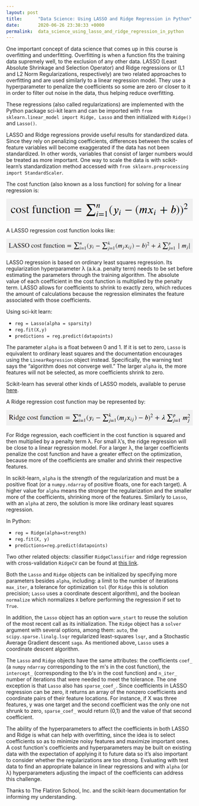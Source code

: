 ```yaml
---
layout: post
title:      "Data Science: Using LASSO and Ridge Regression in Python"
date:       2020-06-26 23:38:33 +0000
permalink:  data_science_using_lasso_and_ridge_regression_in_python
---
```



One important concept of data science that comes up in this course is overfitting and underfitting.  Overfitting is when a function fits the training data supremely well, to the exclusion of any other data.  LASSO (Least Absolute Shrinkage and Selection Operator) and Ridge regressions or (L1 and L2 Norm Regularizations, respectively) are two related approaches to overfitting and are used similarly to a linear regression model.  They use a hyperparameter to penalize the coefficients so some are zero or closer to it in order to filter out noise in the data, thus helping reduce overfitting.

These regressions (also called regularizations) are implemented with the Python package sci-kit learn and can be imported with `from sklearn.linear_model import Ridge, Lasso` and then initialized with `Ridge()` and `Lasso()`.

LASSO and Ridge regressions provide useful results for standardized data.  Since they rely on penalizing coefficients, differences between the scales of feature variables will become exaggerated if the data has not been standardized.  In other words, variables that consist of larger numbers would be treated as more important.  One way to scale the data is with scikit-learn’s standardization method accessed with `from sklearn.preprocessing import StandardScaler`.

The cost function (also known as a loss function) for solving for a linear regression is:

![the sum from i=1 to n for (y_i minus (m times x_i plus b)) squared](https://raw.githubusercontent.com/bronwencc/bronwencc.github.io/main/img/posts/cost-function.png)

A LASSO regression cost function looks like:

![the cost function with the addition of lambda times the sum from j = 1 to p for the absolute value of m_j](https://raw.githubusercontent.com/bronwencc/bronwencc.github.io/main/img/posts/lasso-cost-function.png)

LASSO regression is based on ordinary least squares regression.  Its regularization hyperparameter λ (a.k.a. penalty term) needs to be set before estimating the parameters through the training algorithm.  The absolute value of each coefficient in the cost function is multiplied by the penalty term. LASSO allows for coefficients to shrink to exactly zero, which reduces the amount of calculations because the regression eliminates the feature associated with those coefficients.

Using sci-kit learn:
* `reg = Lasso(alpha = sparsity)`
* `reg.fit(X,y)`
* `predictions = reg.predict(datapoints)`

The parameter `alpha` is a float between 0 and 1.  If it is set to zero, `Lasso` is equivalent to ordinary least squares and the documentation encourages using the `LinearRegression` object instead.  Specifically, the warning text says the “algorithm does not converge well.”  The larger `alpha` is, the more features will not be selected, as more coefficients shrink to zero.

Scikit-learn has several other kinds of LASSO models, available to peruse [here](https://scikit-learn.org/stable/modules/linear_model.html#lasso).

A Ridge regression cost function may be represented by:

![the cost function with the addition of lambda times the sum from j = 1 to p for m_j squared](https://raw.githubusercontent.com/bronwencc/bronwencc.github.io/main/img/posts/ridge-cost-function.png)

For Ridge regression, each coefficient in the cost function is squared and then multiplied by a penalty term λ.  For small λ’s, the ridge regression will be close to a linear regression model.  For a larger λ, the larger coefficients penalize the cost function and have a greater effect on the optimization, because more of the coefficients are smaller and shrink their respective features.

In scikit-learn, `alpha` is the strength of the regularization and must be a positive float (or a `numpy.ndarray` of positive floats, one for each target).  A higher value for `alpha` means the stronger the regularization and the smaller more of the coefficients, shrinking more of the features.  Similarly to `Lasso`, with an `alpha` at zero, the solution is more like ordinary least squares regression.

In Python:
* `reg = Ridge(alpha=strength)`
* `reg.fit(X, y)`
* `predictions=reg.predict(datapoints)`

Two other related objects: classifier `RidgeClassifier` and ridge regression with cross-validation `RidgeCV` can be found at [this link](https://scikit-learn.org/stable/modules/linear_model.html#ridge-regression).

Both the `Lasso` and `Ridge` objects can be initialized by specifying more parameters besides `alpha`, including: a limit to the number of iterations `max_iter`, a tolerance for optimization `tol` (for `Ridge` this is solution precision; `Lasso` uses a coordinate descent algorithm), and the boolean `normalize` which normalizes `X` before performing the regression if set to `True`.

In addition, the `Lasso` object has an option `warm_start` to reuse the solution of the most recent call as its initialization. The `Ridge` object has a `solver` argument with several options, among them: `auto`, the `scipy.sparse.linalg.lsqr` regularized least-squares `lsqr`, and a Stochastic Average Gradient descent `saga`.  As mentioned above, `Lasso` uses a coordinate descent algorithm.

The `Lasso` and `Ridge` objects have the same attributes: the coefficients `coef_` (a `numpy` `ndarray` corresponding to the m's in the cost function), the `intercept_` (corresponding to the b's in the cost function) and `n_iter_` number of iterations that were needed to meet the tolerance.  The one exception is that `Lasso` also has `sparse_coef_`. Since coefficients in LASSO regression can be zero, it returns an array of the nonzero coefficients and coordinate pairs of their feature locations.  For instance, if X was three features, y was one target and the second coefficient was the only one not shrunk to zero, `sparse_coef_` would return (0,1) and the value of that second coefficient.
 
The ability of the hyperparameters to affect the coefficients in both LASSO and Ridge is what can help with overfitting, since the idea is to select coefficients so as to minimize noisy features and maximize important ones.  A cost function's coefficients and hyperparameters may be built on existing data with the expectation of applying it to future data so it’s also important to consider whether the regularizations are too strong.  Evaluating with test data to find an appropriate balance in linear regressions and with `alpha` (or λ) hyperparameters adjusting the impact of the coefficients can address this challenge.

Thanks to The Flatiron School, Inc. and the scikit-learn documentation for informing my understanding.
